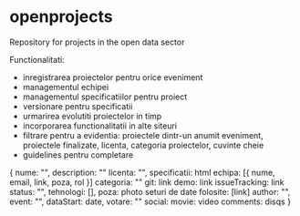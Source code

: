 # openprojects
Repository for projects in the open data sector


Functionalitati:
 - inregistrarea proiectelor pentru orice eveniment
 - managementul echipei
 - managementul specificatiilor pentru proiect
 - versionare pentru specificatii
 - urmarirea evolutiti proiectelor in timp
 - incorporarea functionalitatii in alte siteuri
 - filtrare pentru a evidentia: proiectele dintr-un anumit eveniment, proiectele finalizate, licenta, categoria proiectelor, cuvinte cheie
 - guidelines pentru completare


{
 nume: "",
 description: ""
 licenta: "",
 specificatii: html
 echipa: [{ nume, email, link, poza, rol }]
 categoria: ""
 git: link
 demo: link
 issueTracking: link
 status: "",
 tehnologi: [],
 poza: photo
 seturi de date folosite: [link]
 author: "",
 event: "",
 dataStart: date,
 votare: ""
 social:
 movie: video
 comments: disqs
}